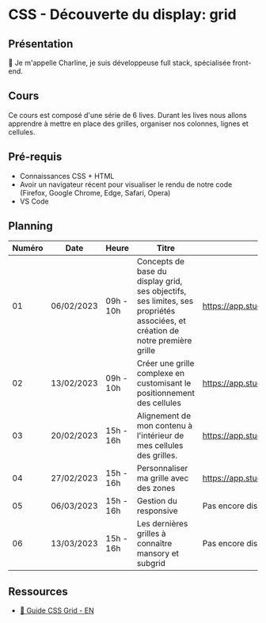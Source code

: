 # CSS - Découverte du display: grid

## Présentation

👋 Je m'appelle Charline, je suis développeuse full stack, spécialisée front-end.

## Cours

Ce cours est composé d'une série de 6 lives.
Durant les lives nous allons apprendre à mettre en place des grilles, organiser nos colonnes, lignes et cellules.

## Pré-requis

- Connaissances CSS + HTML
- Avoir un navigateur récent pour visualiser le rendu de notre code (Firefox, Google Chrome, Edge, Safari, Opera)
- VS Code

## Planning

| Numéro | Date       | Heure     | Titre  | Replay  |
| ------ | ---------- | --------- | ---------------------------------------------------------------------------------------------------------------------------- | ---------------------------------------------------- |
| 01     | 06/02/2023 | 09h - 10h | Concepts de base du display grid, ses objectifs, ses limites, ses propriétés associées, et création de notre première grille | https://app.studi.fr/v3/events/47024/replay |
| 02     | 13/02/2023 | 09h - 10h | Créer une grille complexe en customisant le positionnement des cellules | https://app.studi.fr/v3/events/47025/replay |
| 03     | 20/02/2023 | 15h - 16h | Alignement de mon contenu à l'intérieur de mes cellules des grilles. | https://app.studi.fr/v3/events/47026/replay |
| 04     | 27/02/2023 | 15h - 16h | Personnaliser ma grille avec des zones | https://app.studi.fr/v3/events/47028/replay |
| 05     | 06/03/2023 | 15h - 16h | Gestion du responsive | Pas encore disponible |
| 06     | 13/03/2023 | 15h - 16h | Les dernières grilles à connaître mansory et subgrid| Pas encore disponible |

## Ressources

- [📖 Guide CSS Grid - EN](https://css-tricks.com/snippets/css/complete-guide-grid/)

